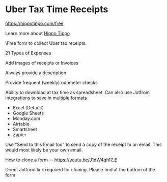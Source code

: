 # Uber Tax Time Receipts
https://hippotippo.com/free

Learn more about [Hippo Tippo](https://hippotippo.com)

\Free form to collect Uber tax receipts.

21 Types of Expenses

Add images of receipts or Invoices

Always provide a description

Provide frequent (weekly) odometer checks

Ability to download at tax time as spreadsheet. Can also use Jotfrom integrations to save in multiple formats

* Excel (Default)
* Google Sheets
* Monday.com
* Airtable
* Smartsheet
* Zapier

Use "Send to this Email too" to send a copy of the receipt to an email. This would most likely be your own email.

How to clone a form -- https://youtu.be/J1dW4qh17_E

Direct Jotform link required for cloning. Please find at the bottom of the form
